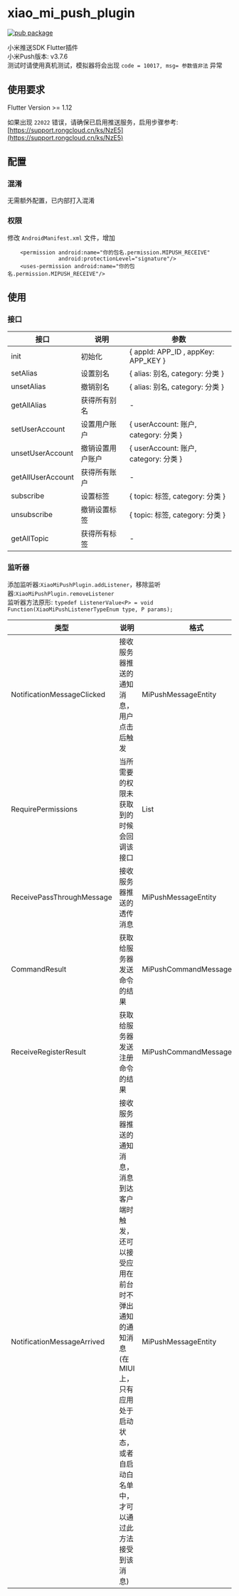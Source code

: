 # xiao_mi_push_plugin
[![pub package](https://img.shields.io/pub/v/xiao_mi_push_plugin.svg)](https://pub.dartlang.org/packages/xiao_mi_push_plugin)

小米推送SDK Flutter插件  
小米Push版本: v3.7.6  
测试时请使用真机测试，模拟器将会出现 `code = 10017, msg= 参数值非法` 异常

## 使用要求
Flutter Version >= 1.12  

如果出现 `22022` 错误，请确保已启用推送服务，启用步骤参考: [https://support.rongcloud.cn/ks/NzE5](https://support.rongcloud.cn/ks/NzE5)

## 配置
### 混淆
无需额外配置，已内部打入混淆

### 权限
修改 `AndroidManifest.xml` 文件，增加
````
    <permission android:name="你的包名.permission.MIPUSH_RECEIVE"
                android:protectionLevel="signature"/>
    <uses-permission android:name="你的包名.permission.MIPUSH_RECEIVE"/>
````

## 使用
### 接口
|  接口   | 说明  | 参数  | 
|  ----  | ----  | ----  |
| init  | 初始化 | { appId: APP_ID , appKey: APP_KEY }
| setAlias  | 设置别名 | { alias: 别名, category: 分类 }
| unsetAlias  | 撤销别名 | { alias: 别名, category: 分类 }
| getAllAlias  | 获得所有别名 | -
| setUserAccount  | 设置用户账户 | { userAccount: 账户, category: 分类 }
| unsetUserAccount  | 撤销设置用户账户 | { userAccount: 账户, category: 分类 }
| getAllUserAccount  | 获得所有账户 | -
| subscribe  | 设置标签 | { topic: 标签, category: 分类 }
| unsubscribe  | 撤销设置标签 | { topic: 标签, category: 分类 }
| getAllTopic  | 获得所有标签 | -

### 监听器
添加监听器:`XiaoMiPushPlugin.addListener`，移除监听器:`XiaoMiPushPlugin.removeListener`  
监听器方法原形: `typedef ListenerValue<P> = void Function(XiaoMiPushListenerTypeEnum type, P params);`

|  类型   | 说明  | 格式  | 
|  ----  | ----  | ----  |
| NotificationMessageClicked  | 接收服务器推送的通知消息，用户点击后触发 | MiPushMessageEntity
| RequirePermissions  | 当所需要的权限未获取到的时候会回调该接口 | List<String>
| ReceivePassThroughMessage  | 接收服务器推送的透传消息 | MiPushMessageEntity
| CommandResult  | 获取给服务器发送命令的结果 | MiPushCommandMessageEntity
| ReceiveRegisterResult  | 获取给服务器发送注册命令的结果 | MiPushCommandMessageEntity
| NotificationMessageArrived  | 接收服务器推送的通知消息，消息到达客户端时触发，还可以接受应用在前台时不弹出通知的通知消息(在MIUI上，只有应用处于启动状态，或者自启动白名单中，才可以通过此方法接受到该消息) | MiPushMessageEntity
